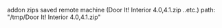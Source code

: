 addon zips saved remote machine (Door It! Interior 4.0,4.1.zip ..etc.)
path: "/tmp/Door It! Interior 4.0,4.1.zip"